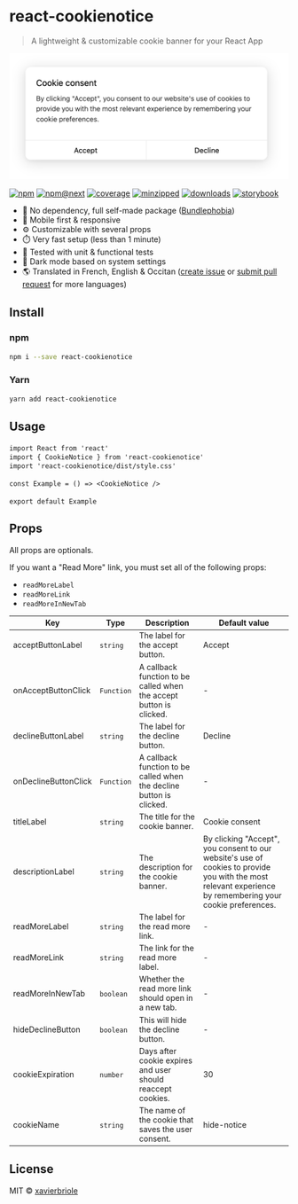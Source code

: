 # react-cookienotice

> A lightweight & customizable cookie banner for your React App

![Preview Light](screenshots/light.png)

[![npm](https://badgen.net/npm/v/react-cookienotice)](https://www.npmjs.com/package/react-cookienotice)
[![npm@next](https://badgen.net/npm/v/react-cookienotice/next)](https://www.npmjs.com/package/react-cookienotice)
[![coverage](https://badgen.net/codecov/c/github/xavierbriole/react-cookienotice)](https://codecov.io/gh/xavierbriole/react-cookienotice)
[![minzipped](https://badgen.net/bundlephobia/minzip/react-cookienotice)](https://bundlephobia.com/package/react-cookienotice)
[![downloads](https://badgen.net/npm/dw/react-cookienotice)](http://npm-stats.org/#/react-cookienotice)
[![storybook](https://cdn.jsdelivr.net/gh/storybookjs/brand@main/badge/badge-storybook.svg)](https://react-cookienotice.vercel.app)

- 🍃 No dependency, full self-made package ([Bundlephobia](https://bundlephobia.com/package/react-cookienotice))
- 📱 Mobile first & responsive
- ⚙️ Customizable with several props
- ⏱️ Very fast setup (less than 1 minute)
- 🧪 Tested with unit & functional tests
- 🌙 Dark mode based on system settings
- 🌎 Translated in French, English & Occitan ([create issue](https://github.com/xavierbriole/react-cookienotice/issues/new) or [submit pull request](https://github.com/xavierbriole/react-cookienotice/compare) for more languages)

## Install

### npm

```bash
npm i --save react-cookienotice
```

### Yarn

```bash
yarn add react-cookienotice
```

## Usage

```tsx
import React from 'react'
import { CookieNotice } from 'react-cookienotice'
import 'react-cookienotice/dist/style.css'

const Example = () => <CookieNotice />

export default Example
```

## Props

All props are optionals.

If you want a "Read More" link, you must set all of the following props:

- `readMoreLabel`
- `readMoreLink`
- `readMoreInNewTab`

| Key                  | Type       | Description                                                          | Default value                                                                                                                                              |
| -------------------- | ---------- | -------------------------------------------------------------------- | ---------------------------------------------------------------------------------------------------------------------------------------------------------- |
| acceptButtonLabel    | `string`   | The label for the accept button.                                     | Accept                                                                                                                                                     |
| onAcceptButtonClick  | `Function` | A callback function to be called when the accept button is clicked.  | -                                                                                                                                                          |
| declineButtonLabel   | `string`   | The label for the decline button.                                    | Decline                                                                                                                                                    |
| onDeclineButtonClick | `Function` | A callback function to be called when the decline button is clicked. | -                                                                                                                                                          |
| titleLabel           | `string`   | The title for the cookie banner.                                     | Cookie consent                                                                                                                                             |
| descriptionLabel     | `string`   | The description for the cookie banner.                               | By clicking "Accept", you consent to our website's use of cookies to provide you with the most relevant experience by remembering your cookie preferences. |
| readMoreLabel        | `string`   | The label for the read more link.                                    | -                                                                                                                                                          |
| readMoreLink         | `string`   | The link for the read more label.                                    | -                                                                                                                                                          |
| readMoreInNewTab     | `boolean`  | Whether the read more link should open in a new tab.                 | -                                                                                                                                                          |
| hideDeclineButton    | `boolean`  | This will hide the decline button.                                   | -                                                                                                                                                          |
| cookieExpiration     | `number`   | Days after cookie expires and user should reaccept cookies.          | 30                                                                                                                                                         |
| cookieName           | `string`   | The name of the cookie that saves the user consent.                  | hide-notice                                                                                                                                                |

## License

MIT © [xavierbriole](https://github.com/xavierbriole)
